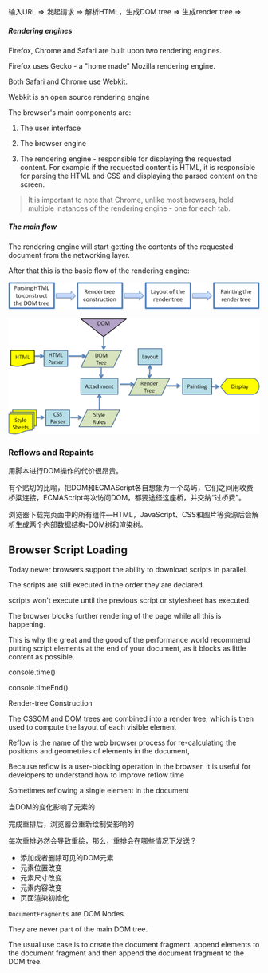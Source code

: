 输入URL => 发起请求 => 解析HTML，生成DOM tree => 生成render tree =>

##### Rendering engines

Firefox, Chrome and Safari are built upon two rendering engines.

Firefox uses Gecko - a "home made" Mozilla rendering engine.

Both Safari and Chrome use Webkit.

Webkit is an open source rendering engine

The browser's main components are:

1. The user interface

2. The browser engine

3. The rendering engine - responsible for displaying the requested content. For example if the requested content is HTML, it is responsible for parsing the HTML and CSS and displaying the parsed content on the screen.

> It is important to note that Chrome, unlike most browsers, hold multiple instances of the rendering engine - one for each tab.

##### The main flow

The rendering engine will start getting the contents of the requested document from the networking layer.

After that this is the basic flow of the rendering engine:

![](../assets/browser-flow.png)
 
![](../assets/browser-webkitflow.png)
 
### Reflows and Repaints
 
用脚本进行DOM操作的代价很昂贵。
  
有个贴切的比喻，把DOM和ECMAScript各自想象为一个岛屿，它们之间用收费桥粱连接，ECMAScript每次访问DOM，都要途径这座桥，并交纳“过桥费”。

浏览器下载完页面中的所有组件—HTML，JavaScript、CSS和图片等资源后会解析生成两个内部数据结构-DOM树和渲染树。

## Browser Script Loading

Today newer browsers support the ability to download scripts in parallel.

The scripts are still executed in the order they are declared.

scripts won't execute until the previous script or stylesheet has executed. 

The browser blocks further rendering of the page while all this is happening.

This is why the great and the good of the performance world recommend putting script elements at the end of your document, as it blocks as little content as possible.

console.time()

console.timeEnd()

Render-tree Construction

The CSSOM and DOM trees are combined into a render tree, which is then used to compute the layout of each visible element

Reflow is the name of the web browser process for re-calculating the positions and geometries of elements in the document,

Because reflow is a user-blocking operation in the browser, it is useful for developers to understand how to improve reflow time 

Sometimes reflowing a single element in the document 

当DOM的变化影响了元素的

完成重排后，浏览器会重新绘制受影响的

每次重排必然会导致重绘，那么，重排会在哪些情况下发送？

- 添加或者删除可见的DOM元素
- 元素位置改变
- 元素尺寸改变
- 元素内容改变
- 页面渲染初始化

`DocumentFragments` are DOM Nodes.

They are never part of the main DOM tree.

The usual use case is to create the document fragment, append elements to the document fragment and then append the document fragment to the DOM tree.

